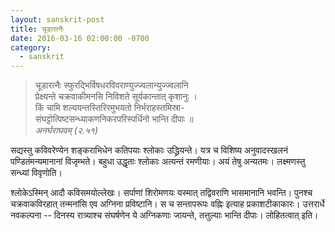 ```yaml
---
layout: sanskrit-post
title: चूडारत्नैः
date: 2016-03-16 02:00:00 -0700
category:
  - sanskrit
---
```


> चूडारत्नैः स्फुरद्भिर्विषधरविवराण्युज्ज्वलान्युज्ज्वलानि  
> प्रेक्ष्यन्ते चक्रवाकीमनसि निविशते सूर्यकान्तात् कृशानुः ।  
> किं चामि शल्ययन्तस्तिरिरमुभयतो निर्भराहस्तमिस्रा-  
> संघट्टोत्पिष्टसन्ध्याकणनिकरपरिस्पर्धिनो भान्ति दीपाः ॥  
<cite>अनर्घराघवम् (२.५१) </cite>
<!--more-->

सद्यस्तु कविवरेण्येन शङ्कराभिधेन कतिपयाः श्लोकाः उद्ध्रियन्ते। यत्र च विशिष्य
अनुवादस्खलनं पण्डितंमन्यमानानां विजृम्भते। बहुधा उद्धृताः श्लोकाः अत्यन्तं रमणीयाः।
अयं तेषु अन्यतमः। लक्ष्मणस्तु सन्ध्यां विवृणोति।

श्लोकेऽस्मिन् आदौ कविसमयोल्लेखः। सर्पाणां शिरोमणयः यस्मात् तद्विवराणि भासमानानि भवन्ति।
पुनश्च चक्रवाकविरहात् तन्मनांसि एव अग्निना प्रविष्टानि। स च सन्तापरूपः वह्निः इत्याह प्रकाशटीकाकारः।
उत्तरार्धे नवकल्पना -- दिनस्य रात्र्याश्च संघर्षणेन ये अग्निकणाः जायन्ते, तत्तुल्याः भान्ति दीपाः। लोहितत्वात् इति।
